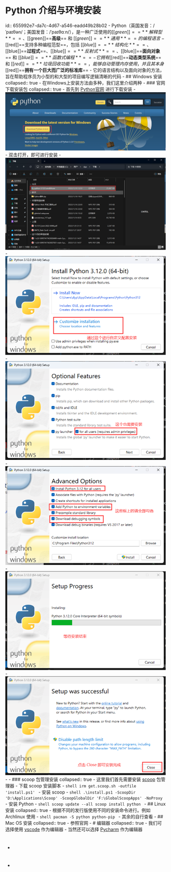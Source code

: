 # Python 介绍与环境安装
id:: 655992e7-da7c-4d67-a546-eadd49b28b02
	- Python（英国发音：/ˈpaɪθən/；美国发音：/ˈpaɪθɑːn/），是一种广泛使用的[[$green]]==**解释型**==、[[$green]]==**高级**== 和 [[$green]]==**通用**== 的编程语言
		- [[$red]]==支持多种编程范型==，包括 [[$blue]]==**结构化**==、[[$blue]]==**过程式**==、[[$blue]]==**反射式**==、[[$blue]]==**面向对象**== 和 [[$blue]]==**函数式编程**==
		- 它拥有 [[$red]]==**动态类型系统**== 和 [[$red]]==**垃圾回收功能**==，能够自动管理内存使用，并且其本身 [[$red]]==**拥有一个巨大而广泛的标准库**==
		- 它的语言结构以及面向对象的方法，旨在帮助程序员为小型的和大型的项目编写逻辑清晰的代码
	- ## Windows 安装
	  collapsed:: true
		- 在Windows上安装方法由多种，我们这里介绍两种
		- ### 官网下载安装包
		  collapsed:: true
			- 首先到 [Python官网](https://www.python.org/downloads/) 进行下载安装
				- ![image.png](../assets/image_1700369647673_0.png)
			- 双击打开，即可进行安装
				- ![image.png](../assets/image_1700369667117_0.png)
				- ![image.png](../assets/image_1700369739322_0.png)
				- ![image.png](../assets/image_1700369790901_0.png)
				- ![image.png](../assets/image_1700369865416_0.png)
				- ![image.png](../assets/image_1700369923040_0.png)
				- ![image.png](../assets/image_1700370075308_0.png)
			-
		- ### scoop 包管理安装
		  collapsed:: true
			- 这里我们首先需要安装 [scoop](https://scoop.sh/) 包管理器
				- 下载 scoop 安装脚本
					- ```shell
					  irm get.scoop.sh -outfile 'install.ps1'
					  ```
				- 安装 scoop
					- ```shell
					  .\install.ps1 -ScoopDir 'D:\Applications\Scoop' -ScoopGlobalDir 'F:\GlobalScoopApps' -NoProxy
					  ```
			- 安装 Python
				- ```shell
				  scoop update --all
				  scoop install python
				  ```
	- ## Linux 安装
	  collapsed:: true
		- 根据不同的发行版使用不同的安装命令进行。例如 Archlinux 使用
			- ```shell
			  pacman -S python python-pip
			  ```
		- 其余的自行查看
	- ## Mac OS 安装
	  collapsed:: true
		- 参照官网
	- # 编辑器
	  collapsed:: true
		- 我们可选择使用 [vscode](https://code.visualstudio.com/) 作为编辑器
		- 当然还可以选择 [Pycharm](https://www.jetbrains.com/pycharm/) 作为编辑器
- #
-